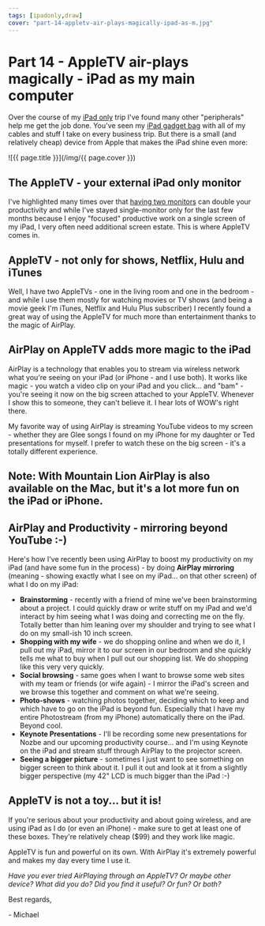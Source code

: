 ```yaml
---
tags: [ipadonly,draw]
cover: "part-14-appletv-air-plays-magically-ipad-as-m.jpg"
---
```


# Part 14 - AppleTV air-plays magically - iPad as my main computer


Over the course of my [iPad only](/ipadonly) trip I've found many other "peripherals" help me get the job done. You've seen my [iPad gadget bag](/my-ipad-only-accessories-vs-steve-wozniaks-ga) with all of my cables and stuff I take on every business trip. But there is a small (and relatively cheap) device from Apple that makes the iPad shine even more:  


<!--More-->

![{{ page.title }}](/img/{{ page.cover }})

  


## The AppleTV - your external iPad only monitor

I've highlighted many times over that [having two monitors](/video-of-my-dual-monitor-setup-for-twice-the) can double your productivity and while I've stayed single-monitor only for the last few months because I enjoy "focused" productive work on a single screen of my iPad, I very often need additional screen estate. This is where AppleTV comes in.

## AppleTV - not only for shows, Netflix, Hulu and iTunes

Well, I have two AppleTVs - one in the living room and one in the bedroom - and while I use them mostly for watching movies or TV shows (and being a movie geek I'm iTunes, Netflix and Hulu Plus subscriber) I recently found a great way of using the AppleTV for much more than entertainment thanks to the magic of AirPlay.

## AirPlay on AppleTV adds more magic to the iPad

AirPlay is a technology that enables you to stream via wireless network what you're seeing on your iPad (or iPhone - and I use both). It works like magic - you watch a video clip on your iPad and you click... and "bam" - you're seeing it now on the big screen attached to your AppleTV. Whenever I show this to someone, they can't believe it. I hear lots of WOW's right there.

My favorite way of using AirPlay is streaming YouTube videos to my screen - whether they are Glee songs I found on my iPhone for my daughter or Ted presentations for myself. I prefer to watch these on the big screen - it's a totally different experience.

## Note: With Mountain Lion AirPlay is also available on the Mac, but it's a lot more fun on the iPad or iPhone.

## AirPlay and Productivity - mirroring beyond YouTube :-)

Here's how I've recently been using AirPlay to boost my productivity on my iPad (and have some fun in the process) - by doing **AirPlay mirroring** (meaning - showing exactly what I see on my iPad... on that other screen) of what I do on my iPad:

  * **Brainstorming** \- recently with a friend of mine we've been brainstorming about a project. I could quickly draw or write stuff on my iPad and we'd interact by him seeing what I was doing and correcting me on the fly. Totally better than him leaning over my shoulder and trying to see what I do on my small-ish 10 inch screen.
  * **Shopping with my wife** \- we do shopping online and when we do it, I pull out my iPad, mirror it to our screen in our bedroom and she quickly tells me what to buy when I pull out our shopping list. We do shopping like this very very quickly.
  * **Social browsing** \- same goes when I want to browse some web sites with my team or friends (or wife again) - I mirror the iPad's screen and we browse this together and comment on what we're seeing.
  * **Photo-shows** \- watching photos together, deciding which to keep and which have to go on the iPad is beyond fun. Especially that I have my entire Photostream (from my iPhone) automatically there on the iPad. Beyond cool.
  * **Keynote Presentations** \- I'll be recording some new presentations for Nozbe and our upcoming productivity course... and I'm using Keynote on the iPad and stream stuff through AirPlay to the projector screen.
  * **Seeing a bigger picture** \- sometimes I just want to see something on bigger screen to think about it. I pull it out and look at it from a slightly bigger perspective (my 42" LCD is much bigger than the iPad :-)

## AppleTV is not a toy... but it is!

If you're serious about your productivity and about going wireless, and are using iPad as I do (or even an iPhone) - make sure to get at least one of these boxes. They're relatively cheap ($99) and they work like magic.

AppleTV is fun and powerful on its own. With AirPlay it's extremely powerful and makes my day every time I use it.

_Have you ever tried AirPlaying through an AppleTV? Or maybe other device? What did you do? Did you find it useful? Or fun? Or both?_

Best regards,

\- Michael


[n]: https://michael.gratis/nozbe
